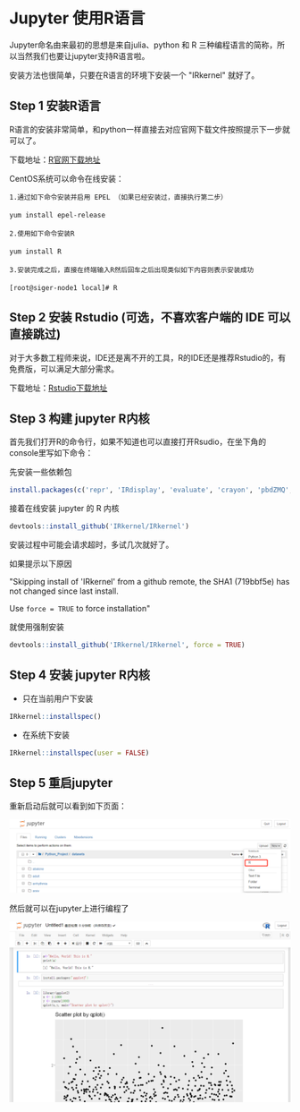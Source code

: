 # Jupyter 使用R语言

Jupyter命名由来最初的思想是来自julia、python 和 R 三种编程语言的简称，所以当然我们也要让jupyter支持R语言啦。

安装方法也很简单，只要在R语言的环境下安装一个 "IRkernel" 就好了。

## Step 1 安装R语言
R语言的安装非常简单，和python一样直接去对应官网下载文件按照提示下一步就可以了。 

下载地址：[R官网下载地址](https://cloud.r-project.org/)

CentOS系统可以命令在线安装：
```
1.通过如下命令安装并启用 EPEL （如果已经安装过，直接执行第二步）

yum install epel-release

2.使用如下命令安装R

yum install R

3.安装完成之后，直接在终端输入R然后回车之后出现类似如下内容则表示安装成功

[root@siger-node1 local]# R
```

## Step 2 安装 Rstudio (可选，不喜欢客户端的 IDE 可以直接跳过)
对于大多数工程师来说，IDE还是离不开的工具，R的IDE还是推荐Rstudio的，有免费版，可以满足大部分需求。

下载地址：[Rstudio下载地址](https://www.rstudio.com/products/rstudio/download/)

## Step 3 构建 jupyter R内核
首先我们打开R的命令行，如果不知道也可以直接打开Rsudio，在坐下角的console里写如下命令：

先安装一些依赖包
```R
install.packages(c('repr', 'IRdisplay', 'evaluate', 'crayon', 'pbdZMQ', 'devtools', 'uuid', 'digest'))
```
接着在线安装 jupyter 的 R 内核
```R
devtools::install_github('IRkernel/IRkernel')
```
安装过程中可能会请求超时，多试几次就好了。

如果提示以下原因

"Skipping install of 'IRkernel' from a github remote, the SHA1 (719bbf5e) has not changed since last install.

 Use `force = TRUE` to force installation"
  
就使用强制安装
```R
devtools::install_github('IRkernel/IRkernel', force = TRUE)
```

## Step 4 安装 jupyter R内核
- 只在当前用户下安装
```R
IRkernel::installspec()
```
- 在系统下安装
```R
IRkernel::installspec(user = FALSE)
```

## Step 5 重启jupyter
重新启动后就可以看到如下页面：

![](https://github.com/Hourout/Jupyter-Extra-Features/blob/master/image/Rkernel.png)

然后就可以在jupyter上进行编程了

![](https://github.com/Hourout/Jupyter-Extra-Features/blob/master/image/Rexample.png)
